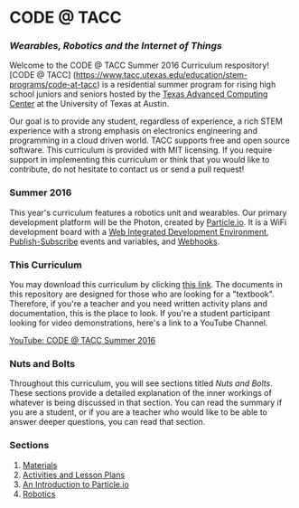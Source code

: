 # CODE @ TACC

### _**Wearables, Robotics and the Internet of Things**_

Welcome to the CODE @ TACC Summer 2016 Curriculum respository! [CODE @ TACC] (https://www.tacc.utexas.edu/education/stem-programs/code-at-tacc) is a residential summer program for rising high school juniors and seniors hosted by the [Texas Advanced Computing Center](https://www.tacc.utexas.edu/) at the University of Texas at Austin.

Our goal is to provide any student, regardless of experience, a rich STEM experience with a strong emphasis on electronics engineering and programming in a cloud driven world. TACC supports free and open source software. This curriculum is provided with MIT licensing. If you require support in implementing this curriculum or think that you would like to contribute, do not hesitate to contact us or send a pull request!

### Summer 2016

This year's curriculum features a robotics unit and wearables. Our primary development platform will be the Photon, created by [Particle.io](https://www.particle.io/). It is a WiFi development board with a [Web Integrated Development Environment](https://en.wikipedia.org/wiki/Web_integrated_development_environment), [Publish-Subscribe](https://en.wikipedia.org/wiki/Publish%E2%80%93subscribe_pattern) events and variables, and [Webhooks](https://en.wikipedia.org/wiki/Webhook).

### This Curriculum

You may download this curriculum by clicking [this link](https://github.com/CODE-at-TACC/summer-2016/archive/master.zip). The documents in this repository are designed for those who are looking for a "textbook". Therefore, if you're a teacher and you need written activity plans and documentation, this is the place to look. If you're a student participant looking for video demonstrations, here's a link to a YouTube Channel. 

[YouTube: CODE @ TACC Summer 2016](https://www.youtube.com/playlist?list=PL6EGewlWkUIBzgkgeVXeXmx9rVw0wkJYB)

### Nuts and Bolts

Throughout this curriculum, you will see sections titled _Nuts and Bolts_. These sections provide a detailed explanation of the inner workings of whatever is being discussed in that section. You can read the summary if you are a student, or if you are a teacher who would like to be able to answer deeper questions, you can read that section.

### Sections

1. [Materials](./materials)
2. [Activities and Lesson Plans](./activities)
2. [An Introduction to Particle.io](./particle)
3. [Robotics](./robotics)